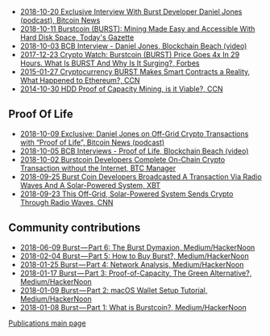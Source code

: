 -   [2018-10-20 Exclusive Interview With Burst Developer Daniel Jones (podcast), Bitcoin News](https://bitcoinnews.com/exclusive-interview-with-burst-developer-daniel-jones/)
-   [2018-10-11 Burstcoin (BURST): Mining Made Easy and Accessible With Hard Disk Space, Today's Gazette](https://todaysgazette.com/burstcoin-burst-mining-made-easy-and-accessible-with-hard-disk-space/)
-   [2018-10-03 BCB Interview - Daniel Jones, Blockchain Beach (video)](https://www.youtube.com/watch?v=zez1EISf-Jg)
-   [2017-12-23 Crypto Watch: Burstcoin (BURST) Price Goes 4x In 29 Hours. What Is BURST And Why Is It Surging?, Forbes](https://www.forbes.com/sites/jessedamiani/2017/12/23/crypto-watch-burstcoin-burst-price-goes-4x-in-29-hours-what-is-burst-and-why-is-it-surging/#3442ef0c4757)
-   [2015-01-27 Cryptocurrency BURST Makes Smart Contracts a Reality, What Happened to Ethereum?, CCN](https://www.ccn.com/cryptocurrency-burst-makes-smart-contracts-reality-happened-ethereum/)
-   [2014-10-30 HDD Proof of Capacity Mining, is it Viable?, CCN](https://www.ccn.com/hdd-proof-of-capacity-mining-viable/)

Proof Of Life
-------------

-   [2018-10-09 Exclusive: Daniel Jones on Off-Grid Crypto Transactions with “Proof of Life”, Bitcoin News (podcast)](https://bitcoinnews.com/exclusive-daniel-jones-on-off-grid-crypto-transactions-with-proof-of-life/)
-   [2018-10-05 BCB Interviews - Proof of Life, Blockchain Beach (video)](https://www.youtube.com/watch?v=2luFpLB3atg)
-   [2018-10-02 Burstcoin Developers Complete On-Chain Crypto Transaction without the Internet, BTC Manager](https://btcmanager.com/burstcoin-developer-ham-radio/)
-   [2018-09-25 Burst Coin Developers Broadcasted A Transaction Via Radio Waves And A Solar-Powered System, XBT](https://xbt.net/blog/burst-coin-developers-broadcasted-a-transaction-via-radio-waves-and-a-solar-powered-system/)
-   [2018-09-23 This Off-Grid, Solar-Powered System Sends Crypto Through Radio Waves, CNN](https://www.ccn.com/this-off-grid-solar-powered-system-sends-crypto-through-radio-waves/)

Community contributions
-----------------------

-   [2018-06-09 Burst — Part 6: The Burst Dymaxion, Medium/HackerNoon](https://hackernoon.com/burst-part-6-the-burst-dymaxion-90f8e5c69a75)
-   [2018-02-04 Burst — Part 5: How to Buy Burst?, Medium/HackerNoon](https://medium.com/@aclaytonscott/burst-part-5-how-to-buy-burst-5873b934ab2f)
-   [2018-01-25 Burst — Part 4: Network Analysis, Medium/HackerNoon](https://hackernoon.com/burst-part-4-network-analysis-a8c1305a5750)
-   [2018-01-17 Burst — Part 3: Proof-of-Capacity, The Green Alternative?, Medium/HackerNoon](https://hackernoon.com/burst-part-3-proof-of-capacity-the-green-alternative-8e2651211671)
-   [2018-01-09 Burst — Part 2: macOS Wallet Setup Tutorial, Medium/HackerNoon](https://medium.com/@aclaytonscott/burst-part-2-macos-wallet-setup-tutorial-2822bb029f54)
-   [2018-01-08 Burst — Part 1: What is Burstcoin?, Medium/HackerNoon](https://medium.com/age-of-awareness/burst-part-1-what-is-burstcoin-d172561aba70)

[Publications main page](publications-burst.md)
